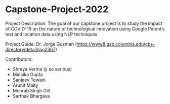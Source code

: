 # Capstone-Project-2022

Project Description:
The goal of our capstone project is to study the impact of COVID-19 on the nature of technological innovation using Google Patent’s text and location data using NLP techniques

Project Guide:
Dr. Jorge Guzman (https://www8.gsb.columbia.edu/cbs-directory/detail/jag2367)

Contributors:
- Shreya Verma (y so serious)
- Malaika Gupta
- Sanjeev Tewani
- Arunit Maity
- Mehrab Singh Gill
- Sarthak Bhargava
